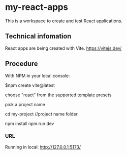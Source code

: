 # my-react-apps
This is a workspace to create and test React applications. 

## Technical infomation
React apps are being created with Vite.
https://vitejs.dev/

## Procedure 
With NPM in your local console:

$npm create vite@latest

choose "react" from the supported template presets

pick a project name

cd my-project //project name folder

npm install
npm run dev

### URL
Running in local:   http://127.0.0.1:5173/
